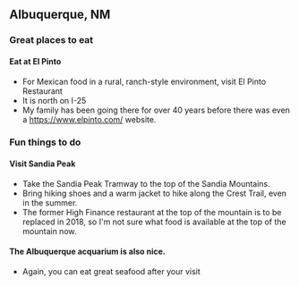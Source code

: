 ## Albuquerque, NM

### Great places to eat

#### Eat at El Pinto
- For Mexican food in a rural, ranch-style environment, visit El Pinto Restaurant
- It is north on I-25 
- My family has been going there for over 40 years before there was even a https://www.elpinto.com/ website.

### Fun things to do

#### Visit Sandia Peak
- Take the Sandia Peak Tramway to the top of the Sandia Mountains.
- Bring hiking shoes and a warm jacket to hike along the Crest Trail, even in the summer.
- The former High Finance restaurant at the top of the mountain is to be replaced in 2018, so I'm not sure what food is available at the top of the mountain now.

#### The Albuquerque acquarium is also nice.
- Again, you can eat great seafood after your visit

